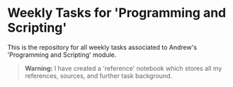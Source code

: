 # Weekly Tasks for 'Programming and Scripting'

This is the repository for all weekly tasks associated to Andrew's 'Programming and Scripting' module.

> **Warning:** I have created a 'reference' notebook which stores all my references, sources, and further task background.
